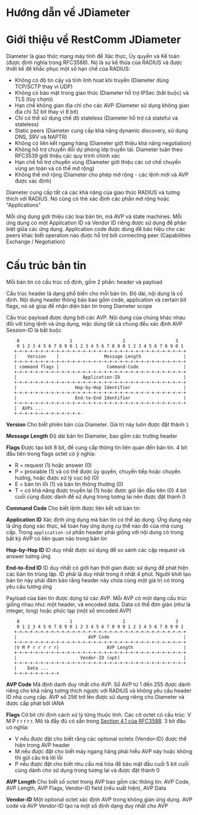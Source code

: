 # Hướng dẫn về JDiameter

# Giới thiệu về RestComm JDiameter

Diameter là giao thức mạng máy tính để Xác thực, Ủy quyền và Kế toán (được định nghĩa trong RFC3588). Nó là sự kế thừa của RADIUS và được thiết kế để khắc phục một số hạn chế của RADIUS:
- Không có độ tin cậy và tính linh hoat khi truyền (Diameter dùng TCP/SCTP thay vì UDP)
- Không có bảo mật trong giao thức (Diameter hỗ trợ IPSec (bắt buộc) và TLS (tùy chọn))
- Hạn chế không gian địa chỉ cho các AVP (Diameter sử dụng không gian địa chỉ 32 bit thay vì 8 bit)
- Chỉ có thể sử dụng chế độ stateless (Diameter hỗ trợ cả stateful và stateless)
- Static peers (Diameter cung cấp khả năng dynamic discovery, sử dụng DNS, SRV và NAPTR)
- Không có liên kết ngang hàng (Diameter giới thiệu khả năng negotiation)
- Không hỗ trợ chuyển đổi dự phòng lớp truyền tải. Diameter tuân theo RFC3539 giới thiệu các quy trình chính xác
- Hạn chế hỗ trợ chuyển vùng (Diameter giới thiệu các cơ chế chuyển vùng an toàn và có thể mở rộng)
- Không thể mở rộng (Diameter cho phép mở rộng - các lệnh mới và AVP được xác định)

Diameter cung cấp tất cả các khả năng của giao thức RADIUS và tương thích với RADIUS. Nó cũng có thẻ xác định các phần mở rộng hoặc "Applications"

Mỗi ứng dụng giới thiệu các loại bản tin, mã AVP và state machines. Mỗi ứng dụng có một Application ID và Vendor ID riêng được sử dụng để phân biệt giữa các ứng dụng. Application code được dùng để báo hiệu cho các peers khác biết operation nào được hỗ trợ bởi connecting peer (Capabilities Exchange / Negotiation)

# Cấu trúc bản tin

Mỗi bản tin có cấu trúc cố định, gồm 2 phần: header và payload

Cấu trúc header là dạng phổ biến cho mỗi bản tin. Độ dài, nội dung là cố định. Nội dung header thông báo bao gồm code, application và certain bit flags, nó sẽ giúp để nhận diện bản tin trong Diameter scope

Cấu trúc payload được dựng bởi các AVP. Nội dung của chúng khác nhau đối với từng lệnh và ứng dụng, mặc dùng tất cả chúng đều xác định AVP Session-ID là bắt buộc
```
    0                   1                   2                   3
    0 1 2 3 4 5 6 7 8 9 0 1 2 3 4 5 6 7 8 9 0 1 2 3 4 5 6 7 8 9 0 1
   +-+-+-+-+-+-+-+-+-+-+-+-+-+-+-+-+-+-+-+-+-+-+-+-+-+-+-+-+-+-+-+-+
   |    Version    |                 Message Length                |
   +-+-+-+-+-+-+-+-+-+-+-+-+-+-+-+-+-+-+-+-+-+-+-+-+-+-+-+-+-+-+-+-+
   | command flags |                  Command-Code                 |
   +-+-+-+-+-+-+-+-+-+-+-+-+-+-+-+-+-+-+-+-+-+-+-+-+-+-+-+-+-+-+-+-+
   |                         Application-ID                        |
   +-+-+-+-+-+-+-+-+-+-+-+-+-+-+-+-+-+-+-+-+-+-+-+-+-+-+-+-+-+-+-+-+
   |                      Hop-by-Hop Identifier                    |
   +-+-+-+-+-+-+-+-+-+-+-+-+-+-+-+-+-+-+-+-+-+-+-+-+-+-+-+-+-+-+-+-+
   |                      End-to-End Identifier                    |
   +-+-+-+-+-+-+-+-+-+-+-+-+-+-+-+-+-+-+-+-+-+-+-+-+-+-+-+-+-+-+-+-+
   |  AVPs ...
   +-+-+-+-+-+-+-+-+-+-+-+-+-
```
**Version** Cho biết phiên bản của Diameter. Giá trị này luôn được đặt thành `1`

**Message Length** Độ dài bản tin Diameter, bao gồm các trường header

**Flags** Được tạo bởi 8 bit, để cung cấp thông tin liên quan đến bản tin. 4 bit đầu tiên trong flags octet có ý nghĩa:
- R = request (1) hoặc answer (0)
- P = proxiable (1) và có thể được ủy quyền, chuyển tiếp hoặc chuyển hướng, hoặc được xử lý cục bộ (0)
- E = bản tin lỗi (1) và bản tin thông thường (0)
- T = có khả năng được truyền lại (1) hoặc được gửi lần đầu tiên (0)
4 bit cuối cùng được dành để sử dụng trong tương lai nên được đặt thành 0

**Command Code** Cho biết lệnh được liên kết với bản tin

**Application ID** Xác định ứng dụng mà bản tin có thể áp dụng. Ứng dụng này là ứng dụng xác thực, kế toán hay ứng dụng cụ thể nào đó của nhà cung cấp. Trong `application-id` phần header phải giống với nội dung có trong bất kỳ AVP có liên quan nào trong bản tin

**Hop-by-Hop ID** ID duy nhất được sử dụng để so sánh các cặp request và answer tương ứng

**End-to-End ID** ID duy nhất có giới hạn thời gian được sử dụng để phát hiện các bản tin trùng lặp. ID phải là duy nhất trong ít nhất 4 phút. Người khởi tạo bản tin này phải đảm bảo rằng header này chứa cùng một giá trị có trong yêu cầu tương ứng

Payload của bản tin được dựng từ các AVP. Mỗi AVP có một dạng cấu trúc giống nhau như: một header, và encoded data. Data có thể đơn giản (như là integer, long) hoặc phức tạp (một số encoded AVP)
```
    0                   1                   2                   3
    0 1 2 3 4 5 6 7 8 9 0 1 2 3 4 5 6 7 8 9 0 1 2 3 4 5 6 7 8 9 0 1
   +-+-+-+-+-+-+-+-+-+-+-+-+-+-+-+-+-+-+-+-+-+-+-+-+-+-+-+-+-+-+-+-+
   |                           AVP Code                            |
   +-+-+-+-+-+-+-+-+-+-+-+-+-+-+-+-+-+-+-+-+-+-+-+-+-+-+-+-+-+-+-+-+
   |V M P r r r r r|                  AVP Length                   |
   +-+-+-+-+-+-+-+-+-+-+-+-+-+-+-+-+-+-+-+-+-+-+-+-+-+-+-+-+-+-+-+-+
   |                        Vendor-ID (opt)                        |
   +-+-+-+-+-+-+-+-+-+-+-+-+-+-+-+-+-+-+-+-+-+-+-+-+-+-+-+-+-+-+-+-+
   |    Data ...
   +-+-+-+-+-+-+-+-+
```
**AVP Code** Mã định danh duy nhất cho AVP. Số AVP từ 1 đến 255 được dành riêng cho khả năng tương thích ngược với RADIUS và không yêu cầu header ID nhà cung cấp. AVP số 256 trở lên được sử dụng riêng cho Diameter và được cấp phát bởi IANA

**Flags** Cờ bit chỉ định cách xử lý từng thuộc tính. Các cờ octet có cấu trúc: V M P r r r r r. Mô tả đầy đủ có sẵn trong [Section 4.1 của RFC3588](https://www.rfc-editor.org/rfc/rfc3588#section-4.1). 3 bit đầu có nghĩa:
- V nếu được đặt cho biết rằng các optional octets (Vendor-ID) được thể hiện trong AVP header
- M nếu được đặt cho biết máy ngang hàng phải hiểu AVP này hoặc không thì gửi câu trả lời lỗi
- P nếu được đặt cho biết nhu cầu mã hóa để bảo mật đầu cuối
5 bit cuối cùng dành cho sử dụng trong tương lai và được đặt thành 0

**AVP Length** Cho biết số octet trong AVP bao gồm các thông tin: AVP Code, AVP Length, AVP Flags, Vendor-ID field (nếu xuất hiện), AVP Data

**Vendor-ID** Một optional octet xác định AVP trong không gian ứng dụng. AVP code và AVP Vendor-ID tạo ra một số định dạng duy nhất cho AVP
